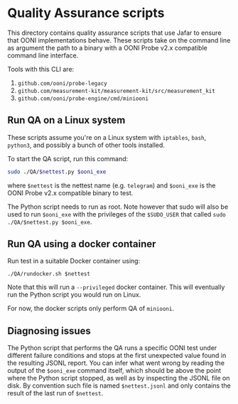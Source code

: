 # Quality Assurance scripts

This directory contains quality assurance scripts that use Jafar to
ensure that OONI implementations behave. These scripts take on the
command line as argument the path to a binary with a OONI Probe v2.x
compatible command line interface.

Tools with this CLI are:

1. `github.com/ooni/probe-legacy`
2. `github.com/measurement-kit/measurement-kit/src/measurement_kit`
3. `github.com/ooni/probe-engine/cmd/miniooni`

## Run QA on a Linux system

These scripts assume you're on a Linux system with `iptables`, `bash`,
`python3`, and possibly a bunch of other tools installed.

To start the QA script, run this command:

```bash
sudo ./QA/$nettest.py $ooni_exe
```

where `$nettest` is the nettest name (e.g. `telegram`) and `$ooni_exe`
is the OONI Probe v2.x compatible binary to test.

The Python script needs to run as root. Note however that sudo will also
be used to run `$ooni_exe` with the privileges of the `$SUDO_USER` that
called `sudo ./QA/$nettest.py $ooni_exe`.

## Run QA using a docker container

Run test in a suitable Docker container using:

```
./QA/rundocker.sh $nettest
```

Note that this will run a `--privileged` docker container. This will
eventually run the Python script you would run on Linux.

For now, the docker scripts only perform QA of `miniooni`.

## Diagnosing issues

The Python script that performs the QA runs a specific OONI test under
different failure conditions and stops at the first unexpected value found
in the resulting JSONL report. You can infer what went wrong by reading
the output of the `$ooni_exe` command itself, which should be above the point
where the Python script stopped, as well as by inspecting the JSONL file on
disk. By convention such file is named `$nettest.jsonl` and only contains
the result of the last run of `$nettest`.
